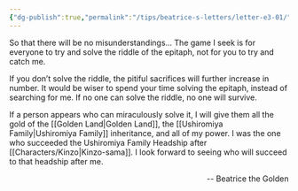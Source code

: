 ```yaml
---
{"dg-publish":true,"permalink":"/tips/beatrice-s-letters/letter-e3-01/","created":"2025-02-27T17:44:12.018+01:00","updated":"2025-03-18T19:58:39.707+01:00"}
---
```


So that there will be no misunderstandings...
The game I seek is for everyone to try and solve the riddle of the epitaph, not for you to try and catch me.

If you don’t solve the riddle, the pitiful sacrifices will further increase in number. It would be wiser to spend your time solving the epitaph, instead of searching for me.
If no one can solve the riddle, no one will survive.

If a person appears who can miraculously solve it, I will give them all the gold of the [[Golden Land\|Golden Land]], the [[Ushiromiya Family\|Ushiromiya Family]] inheritance, and all of my power.
I was the one who succeeded the Ushiromiya Family Headship after [[Characters/Kinzo\|Kinzo-sama]]. I look forward to seeing who will succeed to that headship after me.

<p align="right">-- Beatrice the Golden</p>